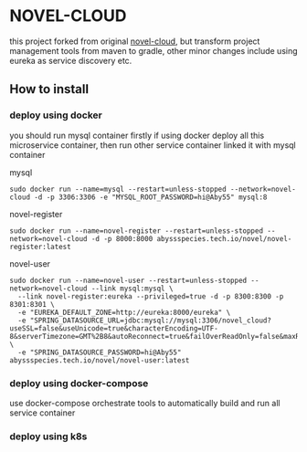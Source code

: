 # NOVEL-CLOUD

this project forked from original [novel-cloud](http://www.baidu.com), but transform project management tools from maven 
to gradle, other minor changes include using eureka as service discovery etc.

## How to install

### deploy using docker

you should run mysql container firstly if using docker deploy all this microservice container, then run other service 
container linked it with mysql container

mysql

```shell
sudo docker run --name=mysql --restart=unless-stopped --network=novel-cloud -d -p 3306:3306 -e "MYSQL_ROOT_PASSWORD=hi@Aby55" mysql:8
```

novel-register

```shell
sudo docker run --name=novel-register --restart=unless-stopped --network=novel-cloud -d -p 8000:8000 abyssspecies.tech.io/novel/novel-register:latest 
```

novel-user

```shell
sudo docker run --name=novel-user --restart=unless-stopped --network=novel-cloud --link mysql:mysql \
  --link novel-register:eureka --privileged=true -d -p 8300:8300 -p 8301:8301 \
  -e "EUREKA_DEFAULT_ZONE=http://eureka:8000/eureka" \
  -e "SPRING_DATASOURCE_URL=jdbc:mysql://mysql:3306/novel_cloud?useSSL=false&useUnicode=true&characterEncoding=UTF-8&serverTimezone=GMT%2B8&autoReconnect=true&failOverReadOnly=false&maxReconnects=10&allowPublicKeyRetrieval=true" \
  -e "SPRING_DATASOURCE_PASSWORD=hi@Aby55" abyssspecies.tech.io/novel/novel-user:latest
```

### deploy using docker-compose

use docker-compose orchestrate tools to automatically build and run all service container

### deploy using k8s

